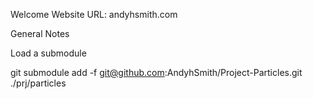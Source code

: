 Welcome
Website URL: andyhsmith.com

General Notes

Load a submodule

git submodule add -f git@github.com:AndyhSmith/Project-Particles.git ./prj/particles
